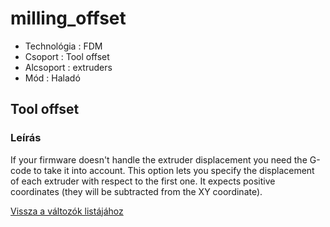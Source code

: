 # milling\_offset

* Technológia : FDM
* Csoport : Tool offset
* Alcsoport : extruders
* Mód : Haladó

## Tool offset

### Leírás

If your firmware doesn't handle the extruder displacement you need the G-code to take it into account. This option lets you specify the displacement of each extruder with respect to the first one. It expects positive coordinates \(they will be subtracted from the XY coordinate\).

[Vissza a változók listájához](variable_list.md)

